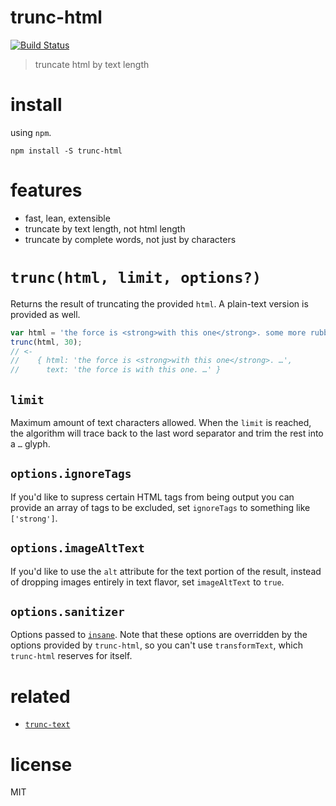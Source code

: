 # trunc-html

[![Build Status](https://travis-ci.org/bevacqua/trunc-html.svg?branch=master)](https://travis-ci.org/bevacqua/trunc-html)

> truncate html by text length

# install

using `npm`.

```shell
npm install -S trunc-html
```

# features

- fast, lean, extensible
- truncate by text length, not html length
- truncate by complete words, not just by characters

# `trunc(html, limit, options?)`

Returns the result of truncating the provided `html`. A plain-text version is provided as well.

```js
var html = 'the force is <strong>with this one</strong>. some more rubbish';
trunc(html, 30);
// <-
//    { html: 'the force is <strong>with this one</strong>. …',
//      text: 'the force is with this one. …' }
```

## `limit`

Maximum amount of text characters allowed. When the `limit` is reached, the algorithm will trace back to the last word separator and trim the rest into a `…` glyph.

## `options.ignoreTags`

If you'd like to supress certain HTML tags from being output you can provide an array of tags to be excluded, set `ignoreTags` to something like `['strong']`.

## `options.imageAltText`

If you'd like to use the `alt` attribute for the text portion of the result, instead of dropping images entirely in text flavor, set `imageAltText` to `true`.

## `options.sanitizer`

Options passed to [`insane`][1]. Note that these options are overridden by the options provided by `trunc-html`, so you can't use `transformText`, which `trunc-html` reserves for itself.

# related

- [`trunc-text`](https://github.com/bevacqua/trunc-text)

# license

MIT

[1]: http://github.com/bevacqua/insane
